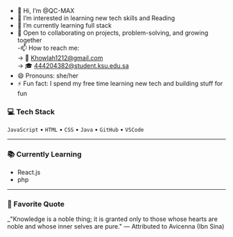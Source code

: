 - 👋 Hi, I’m @QC-MAX
- 👀 I’m interested in learning new tech skills and Reading 
- 🌱 I’m currently learning full stack 
- 💞️ Open to collaborating on projects, problem-solving, and growing together  
  -📫 How to reach me:  
  → 📧 Khowlah1212@gmail.com  
  → 🎓 444204382@student.ksu.edu.sa  
- 😄 Pronouns: she/her
- ⚡ Fun fact: I spend my free time learning new tech and building stuff for fun  


### 💻 Tech Stack  
`JavaScript` • `HTML` • `CSS` • `Java` • `GitHub` • `VSCode`


---

### 📚 Currently Learning  
- React.js  
- php
---

### 🧠 Favorite Quote  
_"Knowledge is a noble thing; it is granted only to those whose hearts are noble and whose inner selves are pure."
— Attributed to Avicenna (Ibn Sina)
<!---
QC-MAX/QC-MAX is a ✨ special ✨ repository because its `README.md` (this file) appears on your GitHub profile.
You can click the Preview link to take a look at your changes.
--->
